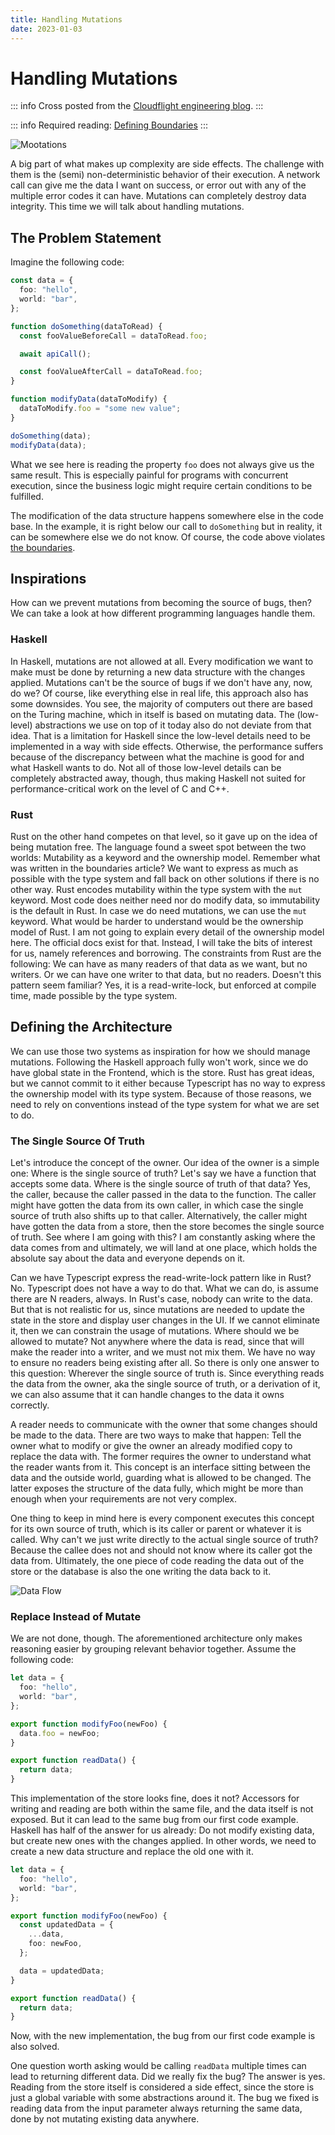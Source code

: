 ```yaml
---
title: Handling Mutations
date: 2023-01-03
---
```


# Handling Mutations

<Badge type="info" text="published on 2023-01-03" />

::: info
Cross posted from the [Cloudflight engineering blog](https://engineering.cloudflight.io/handling-mutations).
:::

::: info
Required reading: [Defining Boundaries](./defining-boundaries.html)
:::

![Mootations](https://user-images.githubusercontent.com/20382692/224535358-240369ff-b32d-4780-a469-b7f690d9f8af.gif)

A big part of what makes up complexity are side effects. The challenge with them is the (semi) non-deterministic behavior of their execution. A network call can give me the data I want on success, or error out with any of the multiple error codes it can have. Mutations can completely destroy data integrity. This time we will talk about handling mutations.

## The Problem Statement

Imagine the following code:

```typescript
const data = {
  foo: "hello",
  world: "bar",
};

function doSomething(dataToRead) {
  const fooValueBeforeCall = dataToRead.foo;

  await apiCall();

  const fooValueAfterCall = dataToRead.foo;
}

function modifyData(dataToModify) {
  dataToModify.foo = "some new value";
}

doSomething(data);
modifyData(data);
```

What we see here is reading the property `foo` does not always give us the same result. This is especially painful for programs with concurrent execution, since the business logic might require certain conditions to be fulfilled.

The modification of the data structure happens somewhere else in the code base. In the example, it is right below our call to `doSomething` but in reality, it can be somewhere else we do not know. Of course, the code above violates [the boundaries](./defining-boundaries.html).

## Inspirations

How can we prevent mutations from becoming the source of bugs, then? We can take a look at how different programming languages handle them.

### Haskell

In Haskell, mutations are not allowed at all. Every modification we want to make must be done by returning a new data structure with the changes applied. Mutations can't be the source of bugs if we don't have any, now, do we? Of course, like everything else in real life, this approach also has some downsides. You see, the majority of computers out there are based on the Turing machine, which in itself is based on mutating data. The (low-level) abstractions we use on top of it today also do not deviate from that idea. That is a limitation for Haskell since the low-level details need to be implemented in a way with side effects. Otherwise, the performance suffers because of the discrepancy between what the machine is good for and what Haskell wants to do. Not all of those low-level details can be completely abstracted away, though, thus making Haskell not suited for performance-critical work on the level of C and C++.

### Rust

Rust on the other hand competes on that level, so it gave up on the idea of being mutation free. The language found a sweet spot between the two worlds: Mutability as a keyword and the ownership model. Remember what was written in the boundaries article? We want to express as much as possible with the type system and fall back on other solutions if there is no other way. Rust encodes mutability within the type system with the `mut` keyword. Most code does neither need nor do modify data, so immutability is the default in Rust. In case we do need mutations, we can use the `mut` keyword. What would be harder to understand would be the ownership model of Rust. I am not going to explain every detail of the ownership model here. The official docs exist for that. Instead, I will take the bits of interest for us, namely references and borrowing. The constraints from Rust are the following: We can have as many readers of that data as we want, but no writers. Or we can have one writer to that data, but no readers. Doesn't this pattern seem familiar? Yes, it is a read-write-lock, but enforced at compile time, made possible by the type system.

## Defining the Architecture

We can use those two systems as inspiration for how we should manage mutations. Following the Haskell approach fully won't work, since we do have global state in the Frontend, which is the store. Rust has great ideas, but we cannot commit to it either because Typescript has no way to express the ownership model with its type system. Because of those reasons, we need to rely on conventions instead of the type system for what we are set to do.

### The Single Source Of Truth

Let's introduce the concept of the owner. Our idea of the owner is a simple one: Where is the single source of truth? Let's say we have a function that accepts some data. Where is the single source of truth of that data? Yes, the caller, because the caller passed in the data to the function. The caller might have gotten the data from its own caller, in which case the single source of truth also shifts up to that caller. Alternatively, the caller might have gotten the data from a store, then the store becomes the single source of truth. See where I am going with this? I am constantly asking where the data comes from and ultimately, we will land at one place, which holds the absolute say about the data and everyone depends on it.

Can we have Typescript express the read-write-lock pattern like in Rust? No. Typescript does not have a way to do that. What we can do, is assume there are N readers, always. In Rust's case, nobody can write to the data. But that is not realistic for us, since mutations are needed to update the state in the store and display user changes in the UI. If we cannot eliminate it, then we can constrain the usage of mutations. Where should we be allowed to mutate? Not anywhere where the data is read, since that will make the reader into a writer, and we must not mix them. We have no way to ensure no readers being existing after all. So there is only one answer to this question: Wherever the single source of truth is. Since everything reads the data from the owner, aka the single source of truth, or a derivation of it, we can also assume that it can handle changes to the data it owns correctly.

A reader needs to communicate with the owner that some changes should be made to the data. There are two ways to make that happen: Tell the owner what to modify or give the owner an already modified copy to replace the data with. The former requires the owner to understand what the reader wants from it. This concept is an interface sitting between the data and the outside world, guarding what is allowed to be changed. The latter exposes the structure of the data fully, which might be more than enough when your requirements are not very complex.

One thing to keep in mind here is every component executes this concept for its own source of truth, which is its caller or parent or whatever it is called. Why can't we just write directly to the actual single source of truth? Because the callee does not and should not know where its caller got the data from. Ultimately, the one piece of code reading the data out of the store or the database is also the one writing the data back to it.

![Data Flow](https://user-images.githubusercontent.com/20382692/224535642-03be6d34-c8f2-4cb1-9c64-587110edc0e3.gif)

### Replace Instead of Mutate

We are not done, though. The aforementioned architecture only makes reasoning easier by grouping relevant behavior together. Assume the following code:

```typescript
let data = {
  foo: "hello",
  world: "bar",
};

export function modifyFoo(newFoo) {
  data.foo = newFoo;
}

export function readData() {
  return data;
}
```

This implementation of the store looks fine, does it not? Accessors for writing and reading are both within the same file, and the data itself is not exposed. But it can lead to the same bug from our first code example. Haskell has half of the answer for us already: Do not modify existing data, but create new ones with the changes applied. In other words, we need to create a new data structure and replace the old one with it.

```typescript
let data = {
  foo: "hello",
  world: "bar",
};

export function modifyFoo(newFoo) {
  const updatedData = {
    ...data,
    foo: newFoo,
  };

  data = updatedData;
}

export function readData() {
  return data;
}
```

Now, with the new implementation, the bug from our first code example is also solved.

One question worth asking would be calling `readData` multiple times can lead to returning different data. Did we really fix the bug? The answer is yes. Reading from the store itself is considered a side effect, since the store is just a global variable with some abstractions around it. The bug we fixed is reading data from the input parameter always returning the same data, done by not mutating existing data anywhere.
